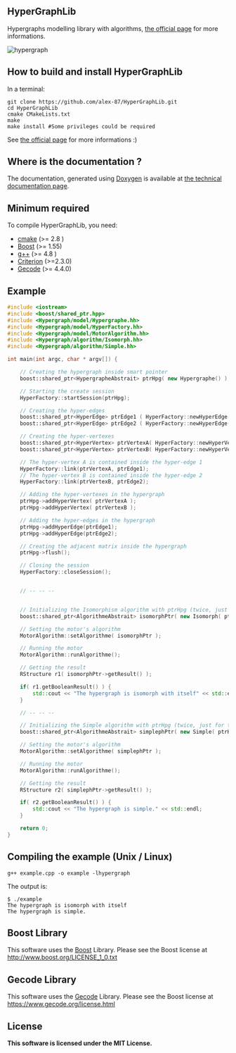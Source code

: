 HyperGraphLib 
-------------
Hypergraphs modelling library with algorithms, [the official page](https://alex-87.github.io/HyperGraphLib) for more informations.

![hypergraph](http://alex-87.github.io/HyperGraphLib/images/hypergraph.png)

How to build and install HyperGraphLib
-------------

In a terminal:

```shell
git clone https://github.com/alex-87/HyperGraphLib.git
cd HyperGraphLib
cmake CMakeLists.txt
make
make install #Some privileges could be required
```

See [the official page](https://alex-87.github.io/HyperGraphLib) for more informations :)

Where is the documentation ?
-------------

The documentation, generated using [Doxygen](http://www.doxygen.org) is available at [the technical documentation page](https://alex-87.github.io/HyperGraphLib/doc).


Minimum required
-------------

To compile HyperGraphLib, you need:

  - [cmake](https://github.com/Kitware/CMake) (>= 2.8 ) 
  - [Boost](http://www.boost.org) (>= 1.55)
  - [g++](https://gcc.gnu.org)   (>= 4.8 )
  - [Criterion](https://github.com/Snaipe/Criterion) (>=2.3.0)
  - [Gecode](http://www.gecode.org) (>= 4.4.0)

Example
-------
```cpp
#include <iostream>
#include <boost/shared_ptr.hpp>
#include <Hypergraph/model/Hypergraphe.hh>
#include <Hypergraph/model/HyperFactory.hh>
#include <Hypergraph/model/MotorAlgorithm.hh>
#include <Hypergraph/algorithm/Isomorph.hh>
#include <Hypergraph/algorithm/Simple.hh>

int main(int argc, char * argv[]) {

    // Creating the hypergraph inside smart pointer
    boost::shared_ptr<HypergrapheAbstrait> ptrHpg( new Hypergraphe() );

    // Starting the create session
    HyperFactory::startSession(ptrHpg);

    // Creating the hyper-edges
    boost::shared_ptr<HyperEdge> ptrEdge1 ( HyperFactory::newHyperEdge() );
    boost::shared_ptr<HyperEdge> ptrEdge2 ( HyperFactory::newHyperEdge() );

    // Creating the hyper-vertexes
    boost::shared_ptr<HyperVertex> ptrVertexA( HyperFactory::newHyperVertex() );
    boost::shared_ptr<HyperVertex> ptrVertexB( HyperFactory::newHyperVertex() );

    // The hyper-vertex A is contained inside the hyper-edge 1
    HyperFactory::link(ptrVertexA, ptrEdge1);
    // The hyper-vertex B is contained inside the hyper-edge 2
    HyperFactory::link(ptrVertexB, ptrEdge2);

    // Adding the hyper-vertexes in the hypergraph
    ptrHpg->addHyperVertex( ptrVertexA );
    ptrHpg->addHyperVertex( ptrVertexB );

    // Adding the hyper-edges in the hypergraph
    ptrHpg->addHyperEdge(ptrEdge1);
    ptrHpg->addHyperEdge(ptrEdge2);

    // Creating the adjacent matrix inside the hypergraph
    ptrHpg->flush();

    // Closing the session
    HyperFactory::closeSession();


    // -- -- --


    // Initializing the Isomorphism algorithm with ptrHpg (twice, just for the example)
    boost::shared_ptr<AlgorithmeAbstrait> isomorphPtr( new Isomorph( ptrHpg , ptrHpg ) );

    // Setting the motor's algorithm
    MotorAlgorithm::setAlgorithme( isomorphPtr );

    // Running the motor
    MotorAlgorithm::runAlgorithme();

    // Getting the result
    RStructure r1( isomorphPtr->getResult() );

    if( r1.getBooleanResult() ) {
    	std::cout << "The hypergraph is isomorph with itself" << std::endl;
    }

    // -- -- --

    // Initializing the Simple algorithm with ptrHpg (twice, just for the example)
    boost::shared_ptr<AlgorithmeAbstrait> simplephPtr( new Simple( ptrHpg ) );

    // Setting the motor's algorithm
    MotorAlgorithm::setAlgorithme( simplephPtr );

    // Running the motor
    MotorAlgorithm::runAlgorithme();

    // Getting the result
    RStructure r2( simplephPtr->getResult() );

    if( r2.getBooleanResult() ) {
        std::cout << "The hypergraph is simple." << std::endl;
    }

    return 0;
}
```

Compiling the example (Unix / Linux)
------------------------------------
```shell
g++ example.cpp -o example -lhypergraph
```
The output is:
```
$ ./example
The hypergraph is isomorph with itself
The hypergraph is simple.
```

Boost Library
-------------

This software uses the [Boost](https://www.boost.org/) Library.
Please see the Boost license at http://www.boost.org/LICENSE_1_0.txt 


Gecode Library
--------------

This software uses the [Gecode](http://www.gecode.org) Library.
Please see the Boost license at https://www.gecode.org/license.html


License
-------

**This software is licensed under the MIT License.**
